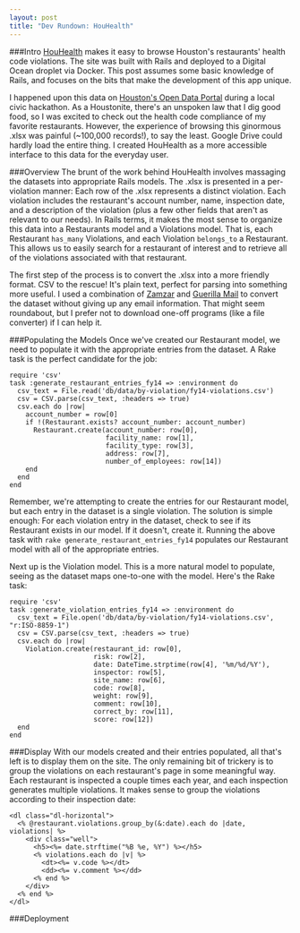 ```yaml
---
layout: post
title: "Dev Rundown: HouHealth"
---
```

###Intro
[HouHealth](http://houhealth.com) makes it easy to browse Houston's restaurants' health code violations. The site was built with Rails and deployed to a Digital Ocean droplet via Docker. This post assumes some basic knowledge of Rails, and focuses on the bits that make the development of this app unique.

I happened upon this data on [Houston's Open Data Portal](http://data.ohouston.org) during a local civic hackathon. As a Houstonite, there's an unspoken law that I dig good food, so I was excited to check out the health code compliance of my favorite restaurants. However, the experience of browsing this ginormous .xlsx was painful (~100,000 records!), to say the least. Google Drive could hardly load the entire thing. I created HouHealth as a more accessible interface to this data for the everyday user.

###Overview
The brunt of the work behind HouHealth involves massaging the datasets into appropriate Rails models. The .xlsx is presented in a per-violation manner: Each row of the .xlsx represents a distinct violation. Each violation includes the restaurant's account number, name, inspection date, and a description of the violation (plus a few other fields that aren't as relevant to our needs). In Rails terms, it makes the most sense to organize this data into a Restaurants model and a Violations model. That is, each Restaurant `has_many` Violations, and each Violation `belongs_to` a Restaurant. This allows us to easily search for a restaurant of interest and to retrieve all of the violations associated with that restaurant.

The first step of the process is to convert the .xlsx into a more friendly format. CSV to the rescue! It's plain text, perfect for parsing into something more useful. I used a combination of [Zamzar](http://www.zamzar.com/convert/xlsx-to-csv/) and [Guerilla Mail](http://guerillamail.com) to convert the dataset without giving up any email information. That might seem roundabout, but I prefer not to download one-off programs (like a file converter) if I can help it.

###Populating the Models
Once we've created our Restaurant model, we need to populate it with the appropriate entries from the dataset. A Rake task is the perfect candidate for the job:

    require 'csv'
    task :generate_restaurant_entries_fy14 => :environment do
      csv_text = File.read('db/data/by-violation/fy14-violations.csv')
      csv = CSV.parse(csv_text, :headers => true)
      csv.each do |row|
        account_number = row[0]
        if !(Restaurant.exists? account_number: account_number)
          Restaurant.create(account_number: row[0],
                            facility_name: row[1],
                            facility_type: row[3],
                            address: row[7],
                            number_of_employees: row[14])
        end
      end
    end

Remember, we're attempting to create the entries for our Restaurant model, but each entry in the dataset is a single violation. The solution is simple enough: For each violation entry in the dataset, check to see if its Restaurant exists in our model. If it doesn't, create it. Running the above task with `rake generate_restaurant_entries_fy14` populates our Restaurant model with all of the appropriate entries.

Next up is the Violation model. This is a more natural model to populate, seeing as the dataset maps one-to-one with the model. Here's the Rake task:

    require 'csv'
    task :generate_violation_entries_fy14 => :environment do
      csv_text = File.open('db/data/by-violation/fy14-violations.csv', "r:ISO-8859-1")
      csv = CSV.parse(csv_text, :headers => true)
      csv.each do |row|
        Violation.create(restaurant_id: row[0],
                         risk: row[2],
                         date: DateTime.strptime(row[4], '%m/%d/%Y'),
                         inspector: row[5],
                         site_name: row[6],
                         code: row[8],
                         weight: row[9],
                         comment: row[10],
                         correct_by: row[11],
                         score: row[12])
      end
    end

###Display
With our models created and their entries populated, all that's left is to display them on the site. The only remaining bit of trickery is to group the violations on each restaurant's page in some meaningful way. Each restaurant is inspected a couple times each year, and each inspection generates multiple violations. It makes sense to group the violations according to their inspection date:

    <dl class="dl-horizontal">
      <% @restaurant.violations.group_by(&:date).each do |date, violations| %>
        <div class="well">
          <h5><%= date.strftime("%B %e, %Y") %></h5>
          <% violations.each do |v| %>
            <dt><%= v.code %></dt>
            <dd><%= v.comment %></dd>
          <% end %>
        </div>
      <% end %>
    </dl>

###Deployment
